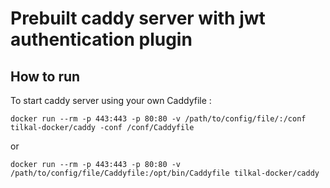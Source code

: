 # Prebuilt caddy server with jwt authentication plugin

## How to run

To start caddy server using your own Caddyfile :

`docker run --rm -p 443:443 -p 80:80 -v /path/to/config/file/:/conf tilkal-docker/caddy -conf /conf/Caddyfile`

or 

`docker run --rm -p 443:443 -p 80:80 -v /path/to/config/file/Caddyfile:/opt/bin/Caddyfile tilkal-docker/caddy`
